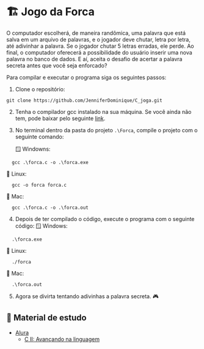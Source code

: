 # :building_construction: Jogo da Forca

O computador escolherá, de maneira randômica, uma palavra que está salva em um arquivo de palavras, e o jogador deve chutar, letra por letra, até adivinhar a palavra. Se o jogador chutar 5 letras erradas, ele perde. Ao final, o computador oferecerá a possibilidade do usuário inserir uma nova palavra no banco de dados.
E aí, aceita o desafio de acertar a palavra secreta antes que você seja enforcado?

Para compilar e executar o programa siga os seguintes passos:

1. Clone o repositório:

```
git clone https://github.com/JenniferDominique/C_joga.git
```

2. Tenha o compilador gcc instalado na sua máquina. Se você ainda não tem, pode baixar pelo seguinte [link](https://www.mingw-w64.org).<br>

3. No terminal dentro da pasta do projeto `.\Forca`, compile o projeto com o seguinte comando:

   :window: Windowns:
```
  gcc .\forca.c -o .\forca.exe
```

   :penguin: Linux:
```
  gcc -o forca forca.c
```

   :apple: Mac:
```
  gcc .\forca.c -o .\forca.out
```

4. Depois de ter compilado o código, execute o programa com o seguinte código:
   :window: Windows:
```
  .\forca.exe
```

   :penguin: Linux:
```
  ./forca
```

   :apple: Mac:
```
  .\forca.out
```

5. Agora se divirta tentando adivinhas a palavra secreta. :video_game:

## :book: Material de estudo
- [Alura](https://cursos.alura.com.br) 
  - [C II: Avançando na linguagem](https://cursos.alura.com.br/course/introducao-a-programacao-com-c-parte-2)